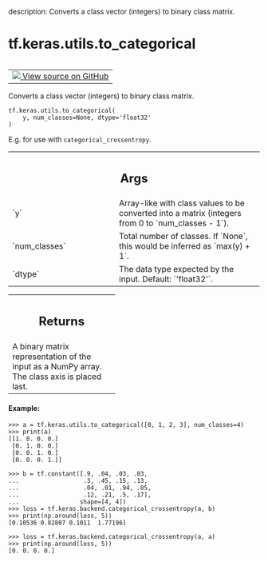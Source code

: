 description: Converts a class vector (integers) to binary class matrix.

<div itemscope itemtype="http://developers.google.com/ReferenceObject">
<meta itemprop="name" content="tf.keras.utils.to_categorical" />
<meta itemprop="path" content="Stable" />
</div>

# tf.keras.utils.to_categorical

<!-- Insert buttons and diff -->

<table class="tfo-notebook-buttons tfo-api nocontent" align="left">
<td>
  <a target="_blank" href="https://github.com/keras-team/keras/tree/v2.15.0/keras/utils/np_utils.py#L23-L77">
    <img src="https://www.tensorflow.org/images/GitHub-Mark-32px.png" />
    View source on GitHub
  </a>
</td>
</table>



Converts a class vector (integers) to binary class matrix.


<pre class="devsite-click-to-copy prettyprint lang-py tfo-signature-link">
<code>tf.keras.utils.to_categorical(
    y, num_classes=None, dtype=&#x27;float32&#x27;
)
</code></pre>



<!-- Placeholder for "Used in" -->

E.g. for use with `categorical_crossentropy`.

<!-- Tabular view -->
 <table class="responsive fixed orange">
<colgroup><col width="214px"><col></colgroup>
<tr><th colspan="2"><h2 class="add-link">Args</h2></th></tr>

<tr>
<td>
`y`<a id="y"></a>
</td>
<td>
Array-like with class values to be converted into a matrix
(integers from 0 to `num_classes - 1`).
</td>
</tr><tr>
<td>
`num_classes`<a id="num_classes"></a>
</td>
<td>
Total number of classes. If `None`, this would be inferred
as `max(y) + 1`.
</td>
</tr><tr>
<td>
`dtype`<a id="dtype"></a>
</td>
<td>
The data type expected by the input. Default: `'float32'`.
</td>
</tr>
</table>



<!-- Tabular view -->
 <table class="responsive fixed orange">
<colgroup><col width="214px"><col></colgroup>
<tr><th colspan="2"><h2 class="add-link">Returns</h2></th></tr>
<tr class="alt">
<td colspan="2">
A binary matrix representation of the input as a NumPy array. The class
axis is placed last.
</td>
</tr>

</table>



#### Example:



```
>>> a = tf.keras.utils.to_categorical([0, 1, 2, 3], num_classes=4)
>>> print(a)
[[1. 0. 0. 0.]
 [0. 1. 0. 0.]
 [0. 0. 1. 0.]
 [0. 0. 0. 1.]]
```

```
>>> b = tf.constant([.9, .04, .03, .03,
...                  .3, .45, .15, .13,
...                  .04, .01, .94, .05,
...                  .12, .21, .5, .17],
...                 shape=[4, 4])
>>> loss = tf.keras.backend.categorical_crossentropy(a, b)
>>> print(np.around(loss, 5))
[0.10536 0.82807 0.1011  1.77196]
```

```
>>> loss = tf.keras.backend.categorical_crossentropy(a, a)
>>> print(np.around(loss, 5))
[0. 0. 0. 0.]
```